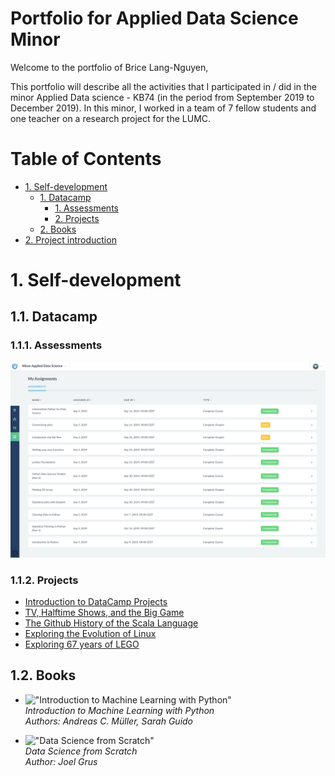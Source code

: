 # Portfolio for Applied Data Science Minor

Welcome to the portfolio of Brice Lang-Nguyen,
 
This portfolio will describe all the activities that I participated in / did in the minor Applied Data science - KB74 (in the period from September 2019 to December 2019).
In this minor, I worked in a team of 7 fellow students and one teacher on a research project for the LUMC.

# Table of Contents
- [1. Self-development](#1-self-development)
    - [1. Datacamp](#11-datacamp)
        - [1. Assessments](#111-assessments)
        - [2. Projects](#112-projects)
    - [2. Books](#12-books)
- [2. Project introduction]()
    
# 1. Self-development

## 1.1. Datacamp

### 1.1.1. Assessments

![Datacamp assessments results](./Datacamp/assessments_results.png)

### 1.1.2. Projects
- [Introduction to DataCamp Projects](./Datacamp/Projects/Introduction%20to%20DataCamp%20Projects/notebook.ipynb)
- [TV, Halftime Shows, and the Big Game](./Datacamp/Projects/TV,%20Halftime%20Shows,%20and%20the%20Big%20Game/notebook.ipynb)
- [The Github History of the Scala Language](./Datacamp/Projects/The%20GitHub%20History%20of%20the%20Scala%20Language/notebook.ipynb)
- [Exploring the Evolution of Linux](./Datacamp/Projects/Exploring%20the%20Evolution%20of%20Linux/notebook.ipynb)
- [Exploring 67 years of LEGO](./Datacamp/Projects/Exploring%2067%20years%20of%20LEGO/notebook.ipynb)

## 1.2. Books

- !["Introduction to Machine Learning with Python"](https://books.google.nl/books/content?id=1-4lDQAAQBAJ&printsec=frontcover&img=1&zoom=1&edge=curl&imgtk=AFLRE73odAX4a5uPv1Ev708Mhi-A6-98uDKlUC6JE9aC5AaP5dCvnvqTJkPF6yIbqzGMpiP7l1Bz_NG4vMQLCPB4jFx2BDbX3ZGIPj4cStYJIijug_r0fsLaEEA4Gp7UG5m-pYMVnnw7)  
    *Introduction to Machine Learning with Python*  
    *Authors: Andreas C. Müller, Sarah Guido*
    
- !["Data Science from Scratch"](https://s.s-bol.com/imgbase0/imagebase3/small/FC/8/8/3/6/9200000042106388.jpg)  
    *Data Science from Scratch*   
    *Author: Joel Grus*
